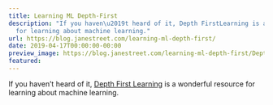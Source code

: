 ```yaml
---
title: Learning ML Depth-First
description: "If you haven\u2019t heard of it, Depth FirstLearning is awonderful resource
  for learning about machine learning."
url: https://blog.janestreet.com/learning-ml-depth-first/
date: 2019-04-17T00:00:00-00:00
preview_image: https://blog.janestreet.com/learning-ml-depth-first/Depth_First_Realigned.svg
featured:
---
```


<p>If you haven’t heard of it, <a href="https://www.depthfirstlearning.com/2018/DFL-Fellowship">Depth First
Learning</a> is a
wonderful resource for learning about machine learning.</p>
